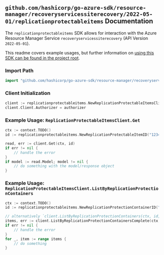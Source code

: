 
## `github.com/hashicorp/go-azure-sdk/resource-manager/recoveryservicessiterecovery/2022-05-01/replicationprotectableitems` Documentation

The `replicationprotectableitems` SDK allows for interaction with the Azure Resource Manager Service `recoveryservicessiterecovery` (API Version `2022-05-01`).

This readme covers example usages, but further information on [using this SDK can be found in the project root](https://github.com/hashicorp/go-azure-sdk/tree/main/docs).

### Import Path

```go
import "github.com/hashicorp/go-azure-sdk/resource-manager/recoveryservicessiterecovery/2022-05-01/replicationprotectableitems"
```


### Client Initialization

```go
client := replicationprotectableitems.NewReplicationProtectableItemsClientWithBaseURI("https://management.azure.com")
client.Client.Authorizer = authorizer
```


### Example Usage: `ReplicationProtectableItemsClient.Get`

```go
ctx := context.TODO()
id := replicationprotectableitems.NewReplicationProtectableItemID("12345678-1234-9876-4563-123456789012", "example-resource-group", "vaultValue", "replicationFabricValue", "replicationProtectionContainerValue", "replicationProtectableItemValue")

read, err := client.Get(ctx, id)
if err != nil {
	// handle the error
}
if model := read.Model; model != nil {
	// do something with the model/response object
}
```


### Example Usage: `ReplicationProtectableItemsClient.ListByReplicationProtectionContainers`

```go
ctx := context.TODO()
id := replicationprotectableitems.NewReplicationProtectionContainerID("12345678-1234-9876-4563-123456789012", "example-resource-group", "vaultValue", "replicationFabricValue", "replicationProtectionContainerValue")

// alternatively `client.ListByReplicationProtectionContainers(ctx, id, replicationprotectableitems.DefaultListByReplicationProtectionContainersOperationOptions())` can be used to do batched pagination
items, err := client.ListByReplicationProtectionContainersComplete(ctx, id, replicationprotectableitems.DefaultListByReplicationProtectionContainersOperationOptions())
if err != nil {
	// handle the error
}
for _, item := range items {
	// do something
}
```
